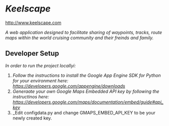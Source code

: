# _Keelscape_

http://www.keelscape.com

_A web application designed to facilitate sharing of waypoints, tracks, route maps within the world cruising community and their freinds and family._

## Developer Setup

_In order to run the project locallyi:_ 

1. _Follow the instructions to install the Google App Engine SDK for Python for your environment here:_
	_https://developers.google.com/appengine/downloads_
2. _Generaate your own Google Maps Embedded API key by following the instructinos here:_
	_https://developers.google.com/maps/documentation/embed/guide#api_key_
3. _Edit configdata.py and change GMAPS_EMBED_API_KEY to be your newly created key.


